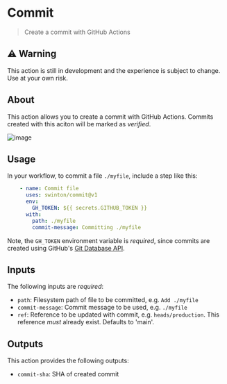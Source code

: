 # Commit
> Create a commit with GitHub Actions

## :warning: Warning
This action is still in development and the experience is subject to change. Use at your own risk.

## About
This action allows you to create a commit with GitHub Actions. Commits created with this aciton will be marked as _verified_.

![image](https://user-images.githubusercontent.com/27806/101197362-a2ed0980-3627-11eb-9afb-bc8b9bcd0345.png)

## Usage
In your workflow, to commit a file `./myfile`, include a step like this:

```yaml
    - name: Commit file
      uses: swinton/commit@v1
      env:
        GH_TOKEN: ${{ secrets.GITHUB_TOKEN }}
      with:
        path: ./myfile
        commit-message: Committing ./myfile
```

Note, the `GH_TOKEN` environment variable is _required_, since commits are created using GitHub's [Git Database API](https://docs.github.com/rest/reference/git).

## Inputs
The following inputs are _required_:

- `path`: Filesystem path of file to be committed, e.g. `Add ./myfile`
- `commit-message`: Commit message to be used, e.g. `./myfile`
- `ref`: Reference to be updated with commit, e.g. `heads/production`. This reference _must_ already exist. Defaults to 'main'.

## Outputs
This action provides the following outputs:

- `commit-sha`: SHA of created commit
